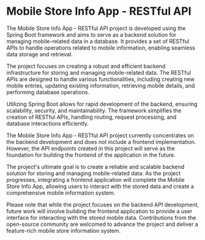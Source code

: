 # Mobile Store Info App - RESTful API


The Mobile Store Info App - RESTful API project is developed using the Spring Boot framework and aims to serve as a backend solution for managing mobile-related data in a database. It provides a set of RESTful APIs to handle operations related to mobile information, enabling seamless data storage and retrieval.

The project focuses on creating a robust and efficient backend infrastructure for storing and managing mobile-related data. The RESTful APIs are designed to handle various functionalities, including creating new mobile entries, updating existing information, retrieving mobile details, and performing database operations.

Utilizing Spring Boot allows for rapid development of the backend, ensuring scalability, security, and maintainability. The framework simplifies the creation of RESTful APIs, handling routing, request processing, and database interactions efficiently.

The Mobile Store Info App - RESTful API project currently concentrates on the backend development and does not include a frontend implementation. However, the API endpoints created in this project will serve as the foundation for building the frontend of the application in the future.

The project's ultimate goal is to create a reliable and scalable backend solution for storing and managing mobile-related data. As the project progresses, integrating a frontend application will complete the Mobile Store Info App, allowing users to interact with the stored data and create a comprehensive mobile information system.

Please note that while the project focuses on the backend API development, future work will involve building the frontend application to provide a user interface for interacting with the stored mobile data. Contributions from the open-source community are welcomed to advance the project and deliver a feature-rich mobile store information system.
